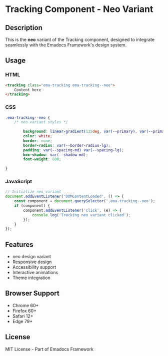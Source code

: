 # Tracking Component - Neo Variant

## Description
This is the **neo** variant of the Tracking component, designed to integrate seamlessly with the Emadocs Framework's design system.

## Usage

### HTML
```html
<tracking class="ema-tracking ema-tracking--neo">
    Content here
</tracking>
```

### CSS
```css
.ema-tracking--neo {
    /* neo variant styles */
    
        background: linear-gradient(135deg, var(--primary), var(--primary-dark));
        color: white;
        border: none;
        border-radius: var(--border-radius-lg);
        padding: var(--spacing-md) var(--spacing-lg);
        box-shadow: var(--shadow-md);
        font-weight: 600;
    
}
```

### JavaScript
```javascript
// Initialize neo variant
document.addEventListener('DOMContentLoaded', () => {
    const component = document.querySelector('.ema-tracking--neo');
    if (component) {
        component.addEventListener('click', (e) => {
            console.log('Tracking neo variant clicked');
        });
    }
});
```

## Features
- neo design variant
- Responsive design
- Accessibility support
- Interactive animations
- Theme integration

## Browser Support
- Chrome 60+
- Firefox 60+
- Safari 12+
- Edge 79+

## License
MIT License - Part of Emadocs Framework
